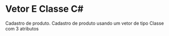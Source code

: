 # Vetor E Classe C#
Cadastro de produto.
Cadastro de produto usando um vetor de tipo Classe com 3 atributos
